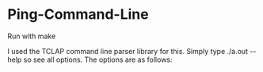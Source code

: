 # Ping-Command-Line
Run with make

I used the TCLAP command line parser library for this. Simply type ./a.out --help so see all options. The options are as follows:



